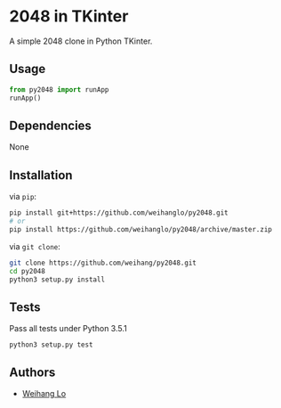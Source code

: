 2048 in TKinter
===============
A simple 2048 clone in Python TKinter.

## Usage

```python
from py2048 import runApp
runApp()
```

## Dependencies

None

## Installation

via `pip`:
```bash
pip install git+https://github.com/weihanglo/py2048.git
# or
pip install https://github.com/weihanglo/py2048/archive/master.zip
```

via `git clone`:
```bash
git clone https://github.com/weihang/py2048.git
cd py2048
python3 setup.py install
```

## Tests

Pass all tests under Python 3.5.1
```
python3 setup.py test
```

## Authors

- [Weihang Lo](https://github.com/weihanglo)
